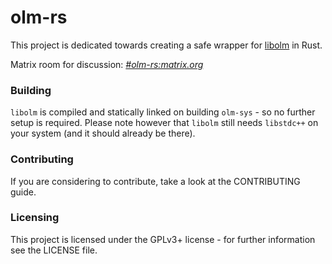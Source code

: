 # olm-rs

This project is dedicated towards creating a safe wrapper for [libolm](https://git.matrix.org/git/olm/about/) in Rust.

Matrix room for discussion: *[#olm-rs:matrix.org](https://matrix.to/#/#olm-rs:matrix.org)*

### Building

`libolm` is compiled and statically linked on building `olm-sys` - so no further setup is required.
Please note however that `libolm` still needs `libstdc++` on your system (and it should already be there).

### Contributing
If you are considering to contribute, take a look at the CONTRIBUTING guide.

### Licensing
This project is licensed under the GPLv3+ license - for further information see the LICENSE file.
